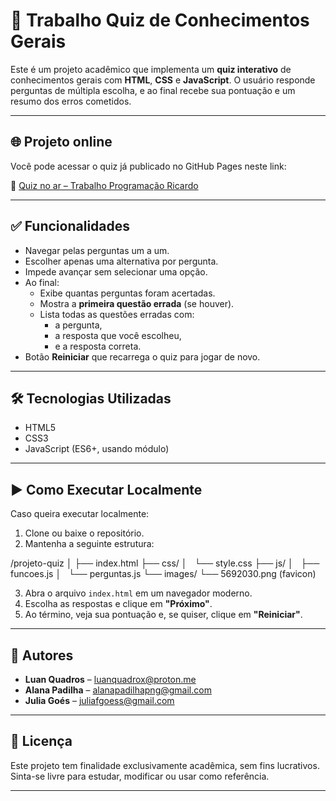# 🧠 Trabalho Quiz de Conhecimentos Gerais

Este é um projeto acadêmico que implementa um **quiz interativo** de conhecimentos gerais com **HTML**, **CSS** e **JavaScript**. O usuário responde perguntas de múltipla escolha, e ao final recebe sua pontuação e um resumo dos erros cometidos.

---

## 🌐 Projeto online

Você pode acessar o quiz já publicado no GitHub Pages neste link:

🔗 [Quiz no ar – Trabalho Programação Ricardo](https://luanquadros.github.io/Trabalho-Programacao-Ricardo/)


---

## ✅ Funcionalidades

- Navegar pelas perguntas um a um.
- Escolher apenas uma alternativa por pergunta.
- Impede avançar sem selecionar uma opção.
- Ao final:
  - Exibe quantas perguntas foram acertadas.
  - Mostra a **primeira questão errada** (se houver).
  - Lista todas as questões erradas com:
    - a pergunta,
    - a resposta que você escolheu,
    - e a resposta correta.
- Botão **Reiniciar** que recarrega o quiz para jogar de novo.

---

## 🛠 Tecnologias Utilizadas

- HTML5  
- CSS3  
- JavaScript (ES6+, usando módulo)  

---

## ▶️ Como Executar Localmente

Caso queira executar localmente:

1. Clone ou baixe o repositório.
2. Mantenha a seguinte estrutura:
   
/projeto-quiz
│
├── index.html
├── css/
│   └── style.css
├── js/
│   ├── funcoes.js
│   └── perguntas.js
└── images/
└── 5692030.png (favicon)

3. Abra o arquivo `index.html` em um navegador moderno.
4. Escolha as respostas e clique em **"Próximo"**.
5. Ao término, veja sua pontuação e, se quiser, clique em **"Reiniciar"**.

---

## 👥 Autores

- **Luan Quadros** – [luanquadrox@proton.me](mailto:luanquadrox@proton.me)  
- **Alana Padilha** – [alanapadilhapng@gmail.com](mailto:alanapadilhapng@gmail.com)  
- **Julia Goés** – [juliafgoess@gmail.com](mailto:juliafgoes@gmail.com)

---

## 📄 Licença

Este projeto tem finalidade exclusivamente acadêmica, sem fins lucrativos.  
Sinta-se livre para estudar, modificar ou usar como referência.

---

